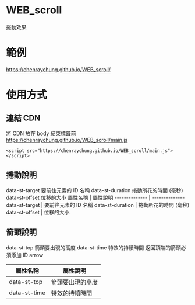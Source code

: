 # WEB_scroll
捲動效果
# 範例
https://chenraychung.github.io/WEB_scroll/
# 使用方式
## 連結 CDN
將 CDN 放在 body 結束標籤前
https://chenraychung.github.io/WEB_scroll/main.js

```
<script src="https://chenraychung.github.io/WEB_scroll/main.js"></script>

```

## 捲動說明
data-st-target 要前往元素的 ID 名稱
data-st-duration 捲動所花的時間 (毫秒)
data-st-offset 位移的大小
屬性名稱 | 屬性說明
-------------- | --------------
data-st-target | 要前往元素的 ID 名稱
data-st-duration | 捲動所花的時間 (毫秒)
data-st-offset | 位移的大小

## 箭頭說明
data-st-top 箭頭要出現的高度
data-st-time 特效的持續時間
返回頂端的箭頭必須添加 ID arrow

屬性名稱 | 屬性說明
-------------- | --------------
data-st-top | 箭頭要出現的高度
data-st-time | 特效的持續時間